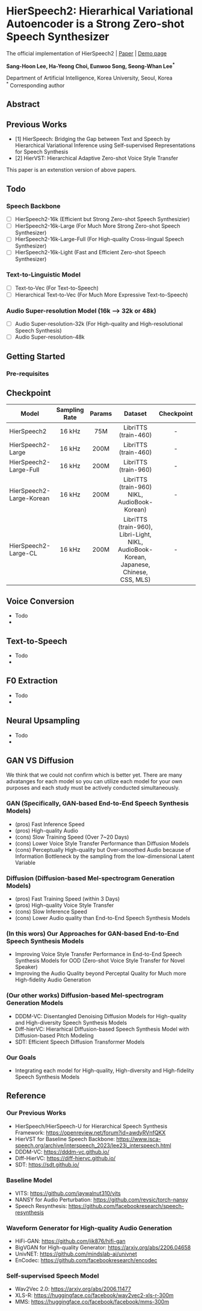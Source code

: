 # HierSpeech2: Hierarhical Variational Autoencoder is a Strong Zero-shot Speech Synthesizer 
The official implementation of HierSpeech2 | [Paper]() | [Demo page]()

**Sang-Hoon Lee, Ha-Yeong Choi, Eunwoo Song, Seong-Whan Lee<sup>*</sup>**

Department of Artificial Intelligence, Korea University, Seoul, Korea  
<sup>*</sup> Corresponding author

## Abstract


## Previous Works
- [1] HierSpeech: Bridging the Gap between Text and Speech by Hierarchical Variational Inference using Self-supervised Representations for Speech Synthesis
- [2] HierVST: Hierarchical Adaptive Zero-shot Voice Style Transfer

This paper is an extenstion version of above papers.

## Todo
### Speech Backbone
- [ ] HierSpeech2-16k (Efficient but Strong Zero-shot Speech Synthesizier)
- [ ] HierSpeech2-16k-Large (For Much More Strong Zero-shot Speech Synthesizer)
- [ ] HierSpeech2-16k-Large-Full (For High-quality Cross-lingual Speech Synthesizer)
- [ ] HierSpeech2-16k-Light (Fast and Efficient Zero-shot Speech Synthesizer)
<!--
- [ ] HierSpeech2-24k-Large-Full (For High-resolutional and High-quality Speech Synthesizer)
- [ ] HierSpeech2-48k-Large-Full (For Industrial-level High-resolution and High-quality Speech Synthesizer)
-->
### Text-to-Linguistic Model
- [ ] Text-to-Vec (For Text-to-Speech)
- [ ] Hierarchical Text-to-Vec (For Much More Expressive Text-to-Speech)

### Audio Super-resolution Model (16k --> 32k or 48k) 
- [ ] Audio Super-resolution-32k (For High-quality and High-resolutional Speech Synthesis)
- [ ] Audio Super-resolution-48k

## Getting Started

### Pre-requisites

## Checkpoint
| Model |Sampling Rate|Params|Dataset |Checkpoint|
|------|:---:|:---:|:---:|:---:|
| HierSpeech2 |16 kHz|75M| LibriTTS (train-460) |-|
| HierSpeech2-Large|16 kHz|200M| LibriTTS (train-460)  |-|
| HierSpeech2-Large-Full|16 kHz|200M| LibriTTS (train-960)  |-|
| HierSpeech2-Large-Korean|16 kHz|200M| LibriTTS (train-960) NIKL, AudioBook-Korean)  |-|
| HierSpeech2-Large-CL|16 kHz|200M| LibriTTS (train-960), Libri-Light, NIKL, AudioBook-Korean, Japanese, Chinese, CSS, MLS)  |-|
<!--
| HierSpeech2-Large-Full|24 kHz|200M| Not Available |Not Available|
| HierSpeech2-Large-Full|48 kHz|200M| Not Available |Not Available|
-->

## Voice Conversion
- Todo
- 
## Text-to-Speech
- Todo
- 
## F0 Extraction
- Todo
- 
## Neural Upsampling
- Todo
- 

## GAN VS Diffusion

We think that we could not confirm which is better yet. There are many advatanges for each model so you can utilize each model for your own purposes and each study must be actively conducted simultaneously.  

### GAN (Specifically, GAN-based End-to-End Speech Synthesis Models)
- (pros) Fast Inference Speed 
- (pros) High-quality Audio
- (cons) Slow Training Speed (Over 7~20 Days)
- (cons) Lower Voice Style Transfer Performance than Diffusion Models
- (cons) Perceptually High-quality but Over-smoothed Audio because of Information Bottleneck by the sampling from the low-dimensional Latent Variable
   
### Diffusion (Diffusion-based Mel-spectrogram Generation Models)
- (pros) Fast Training Speed (within 3 Days)
- (pros) High-quality Voice Style Transfer
- (cons) Slow Inference Speed
- (cons) Lower Audio quality than End-to-End Speech Synthesis Models 

### (In this wors) Our Approaches for GAN-based End-to-End Speech Synthesis Models 
- Improving Voice Style Transfer Performance in End-to-End Speech Synthesis Models for OOD (Zero-shot Voice Style Transfer for Novel Speaker)
- Improving the Audio Quality beyond Perceptal Quality for Much more High-fidelity Audio Generation

### (Our other works) Diffusion-based Mel-spectrogram Generation Models
- DDDM-VC: Disentangled Denoising Diffusion Models for High-quality and High-diversity Speech Synthesis Models
- Diff-hierVC: Hierarhical Diffusion-based Speech Synthesis Model with Diffusion-based Pitch Modeling
- SDT: Efficient Speech Diffusion Transformer Models

### Our Goals
- Integrating each model for High-quality, High-diversity and High-fidelity Speech Synthesis Models 

## Reference
### Our Previous Works
- HierSpeech/HierSpeech-U for Hierarchical Speech Synthesis Framework: https://openreview.net/forum?id=awdyRVnfQKX
- HierVST for Baseline Speech Backbone: https://www.isca-speech.org/archive/interspeech_2023/lee23i_interspeech.html 
- DDDM-VC: https://dddm-vc.github.io/
- Diff-HierVC: https://diff-hiervc.github.io/
- SDT: https://sdt.github.io/
  
### Baseline Model
- VITS: https://github.com/jaywalnut310/vits
- NANSY for Audio Perturbation: https://github.com/revsic/torch-nansy
- Speech Resynthesis: https://github.com/facebookresearch/speech-resynthesis
  
### Waveform Generator for High-quality Audio Generation
- HiFi-GAN: https://github.com/jik876/hifi-gan 
- BigVGAN for High-quality Generator: https://arxiv.org/abs/2206.04658
- UnivNET: https://github.com/mindslab-ai/univnet
- EnCodec: https://github.com/facebookresearch/encodec

### Self-supervised Speech Model 
- Wav2Vec 2.0: https://arxiv.org/abs/2006.11477
- XLS-R: https://huggingface.co/facebook/wav2vec2-xls-r-300m
- MMS: https://huggingface.co/facebook/facebook/mms-300m


